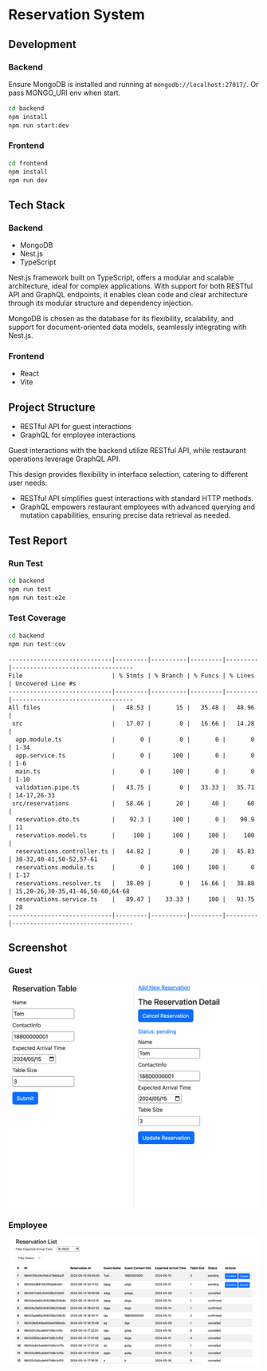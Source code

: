 # Reservation System

## Development

### Backend

Ensure MongoDB is installed and running at `mongodb://localhost:27017/`. Or pass MONGO_URI env when start.

```bash
cd backend
npm install
npm run start:dev
```

### Frontend

```bash
cd frontend
npm install
npm run dev
```

## Tech Stack

### Backend

- MongoDB
- Nest.js
- TypeScript

Nest.js framework built on TypeScript, offers a modular and scalable architecture, ideal for complex applications. With support for both RESTful API and GraphQL endpoints, it enables clean code and clear architecture through its modular structure and dependency injection.

MongoDB is chosen as the database for its flexibility, scalability, and support for document-oriented data models, seamlessly integrating with Nest.js.

### Frontend

- React
- Vite

## Project Structure

- RESTful API for guest interactions
- GraphQL for employee interactions

Guest interactions with the backend utilize RESTful API, while restaurant operations leverage GraphQL API.

This design provides flexibility in interface selection, catering to different user needs:

- RESTful API simplifies guest interactions with standard HTTP methods.
- GraphQL empowers restaurant employees with advanced querying and mutation capabilities, ensuring precise data retrieval as needed.

## Test Report

### Run Test

```bash
cd backend
npm run test
npm run test:e2e
```

### Test Coverage

```bash
cd backend
npm run test:cov
```

```
-----------------------------|---------|----------|---------|---------|----------------------------------
File                         | % Stmts | % Branch | % Funcs | % Lines | Uncovered Line #s
-----------------------------|---------|----------|---------|---------|----------------------------------
All files                    |   48.53 |       15 |   35.48 |   48.96 |
 src                         |   17.07 |        0 |   16.66 |   14.28 |
  app.module.ts              |       0 |        0 |       0 |       0 | 1-34
  app.service.ts             |       0 |      100 |       0 |       0 | 1-6
  main.ts                    |       0 |      100 |       0 |       0 | 1-10
  validation.pipe.ts         |   43.75 |        0 |   33.33 |   35.71 | 14-17,26-33
 src/reservations            |   58.46 |       20 |      40 |      60 |
  reservation.dto.ts         |    92.3 |      100 |       0 |    90.9 | 11
  reservation.model.ts       |     100 |      100 |     100 |     100 |
  reservations.controller.ts |   44.82 |        0 |      20 |   45.83 | 30-32,40-41,50-52,57-61
  reservations.module.ts     |       0 |      100 |     100 |       0 | 1-17
  reservations.resolver.ts   |   38.09 |        0 |   16.66 |   38.88 | 15,20-26,30-35,41-46,50-60,64-68
  reservations.service.ts    |   89.47 |    33.33 |     100 |   93.75 | 28
-----------------------------|---------|----------|---------|---------|----------------------------------
```

## Screenshot

### Guest

![Guest](./docs/guest-screenshot.png)

### Employee

![Employee](./docs/employee-screenshot.png)
